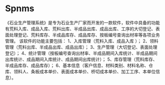 # Spnms
 《石业生产管理系统》是专为石业生产厂家而开发的一款软件，软件中具备的功能有荒料入库、成品入库、荒料出库、半成品出库、成品出库、工序的大切登记、表面处理登记、荒料库存、半成品库存、成品库存、按板编号查询出材率等各项业务管理。 该软件的功能主要包括： 1、入库管理（荒料入库、成品入库 ）； 2、领料管理（荒料出库、半成品出库、成品出库）； 3、生产管理（大切登记、表面处理登记）； 4、统计管理（按板编号查询出材率、半成品期间入库统计、半成品期间出库统计、成品期间入库统计、成品期间出库统计）； 5、库存管理（荒料库存、半成品库存、成品库存）； 6、基本信息（客户信息、材料类别、材料名称、仓库、领料人、条板成本单价、表面成本单价、桥切成本单价、加工工序、本单位信息）。
